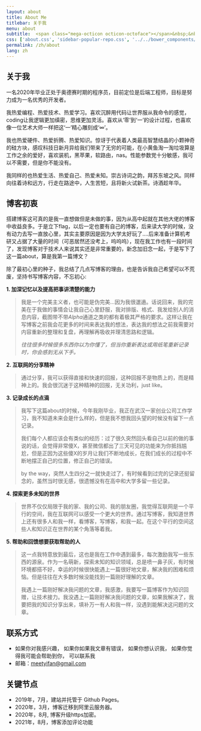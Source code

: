 ```yaml
---
layout: about
title: About Me
titlebar: 关于我
menu: about
subtitle:  <span class="mega-octicon octicon-octoface"></span>&nbsp;&nbsp; I am a programmer         
css: ['about.css', 'sidebar-popular-repo.css', '../../bower_components/flag-icon-css/css/flag-icon.min.css']
permalink: /zh/about
lang: zh
---
```


## 关于我

一名2020年毕业正处于奥德赛时期的程序员，目前定位是后端工程师，目标是努力成为一名优秀的开发者。

我热爱编程、热爱技术、热爱学习。喜欢沉醉用代码让世界服从我命令的感觉，coding让我逻辑更加缜密，思维更加灵活。喜欢从‘零’到‘一’的设计过程，也喜欢像一位艺术大师一样把这‘一’精心雕刻成‘∞’。

我也热爱硬件、热爱折腾、热爱知识。惊讶于代表着人类最高智慧结晶的小颗神奇的硅方块，感叹科技日新月异给我们带来了无穷的可能，在小黄鱼淘一淘垃圾算是工作之余的爱好，喜欢装机，黑苹果，软路由，nas。性能参数党十分敏感，我可以不需要，但是你不能没有。

我同样的也热爱生活、热爱自己、热爱未知。崇古诗词之韵，拜苏东坡之风。同样向往着诗和远方，行走在路途中，人生苦短，且将新火试新茶。诗酒趁年华。

## 博客初衷

搭建博客这可真的是我一直想做但是未做的事，因为从高中起就在其他大佬的博客中收益良多。于是立下flag，以后一定也要有自己的博客，后来读大学的时候，没有动力去写一直放心里，其实主要原因是因为大学太好玩了....后来准备计算机考研又占据了大量的时间（可恶居然还没考上，呜呜呜），现在我工作也有一段时间了，发现博客对于技术人来说其实还是非常重要的，新念加旧念一起，于是写下了这一篇about，算是我第一篇博文？

除了最初心里的种子，我总结了几点写博客的理由，也是告诉我自己希望可以不荒废，坚持书写博客内容，不忘初心: 

**1. 加深记忆以及提高把事讲清楚的能力**

> 我是一个完美主义者，也可能是伪完美...因为我很邋遢。话说回来，我的完美在于我做的事情会让我自己心里舒服，我对排版、格式、我发给别人的消息内容，截图带不带*Alpha*通道之类的都有着极其严格的要求。这样让我在写博客之前我会花更多的时间来表达我的想法，表达我的想法之前我需要对内容重新的整理和复盘，再理解再吸收并理清思路和逻辑。
>
> *往往很多时候很多东西你以为你懂了，但当你重新表达或用纸笔重新记录时，你会感到无从下手。*

**2. 互联网的分享精神**

> 通过分享，我可以获得直接和快速的回报，这种回报不是物质上的，而是精神上的。我会很沉迷于这种精神的回报，无关功利，just like。

**3. 记录成长的点滴**

> 我写下这篇about的时候，今年我刚毕业，我正在武汉一家创业公司工作学习，我不知道未来会是什么样的，但是我不想我回头望的时候没有留下一点记录。
>
> 我们每个人都应该会有类似的经历：过了很久突然回头看自己以前的做的事说的话，会觉得非常傻X，甚至微信都出了三天可见的功能来为你抵挡尴尬，但是正因为这些傻X的岁月让我们不断地成长，在我们成长的过程中不断地摆正自己的位置，修正自己的错误。
>
> by the way，突然人生四分之一就快走过了，有时候看到过完的记录还挺留念的，虽然当时很无感，很遗憾没有在高中和大学多留一些记录。

**4. 探索更多未知的世界**

> 世界不仅仅局限于我的家、我的公司、我的朋友圈，我觉得互联网是一个平行的空间，我在互联网可以感受一个更大的世界。通过写博客，我知道世界上还有很多人和我一样，看博客，写博客，和我一起。在这个平行的空间这些人和知识正在世界的某个角落等着我。

**5. 帮助和回馈想要获取帮助的人** 

> 这一点我特意放到最后，这也是我在工作中遇到最多，每次激励我写一些东西的源泉。作为一名萌新，探索未知的知识领域，总是喷一鼻子灰，有时候环境都搭不好，幸运的时候很快能遇上一篇很好地文章，解决我的困难和烦恼。但是往往在大多数时候没能找到一篇刚好理解的文章。
>
> 我遇上一篇刚好解决我问题的文章，我感激，我要写一篇博客作为知识回赠，让技术接力。我没遇上一篇刚好解决我问题的文章，如果我解决了，我要把我的知识分享出来，填补万一有人和我一样，没遇到能解决这问题的文章。

## 联系方式
- 如果你对我感兴趣，
如果你如果我文章有错误，
如果你想认识我，
如果你觉得我可能会帮助到你，
可以联系我
- 邮箱：meetyifan@gmail.com

## 关键节点

- 2019年，7月，建站并托管于 Github Pages。
- 2020年，3月，博客迁移到阿里云服务器。
- 2020年，8月, 博客升级https加密。
- 2021年，8月，博客添加评论功能